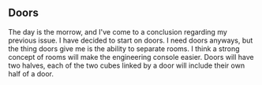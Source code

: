 ## Doors

The day is the morrow, and I've come to a conclusion regarding my previous issue.  I have decided to start on doors.  I need doors anyways, but the thing doors give me is the ability to separate rooms.  I think a strong concept of rooms will make the engineering console easier.  Doors will have two halves, each of the two cubes linked by a door will include their own half of a door.